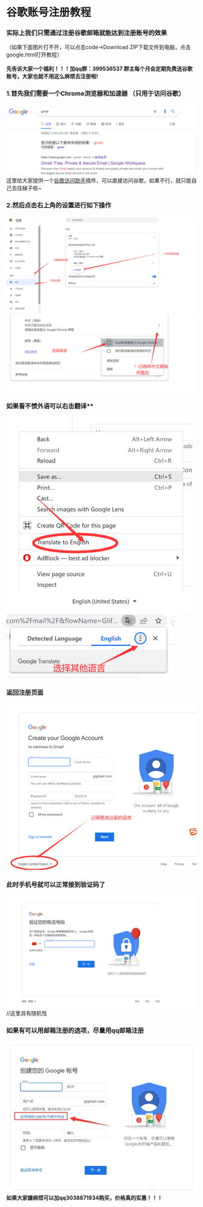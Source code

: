# 谷歌账号注册教程<br>

### 实际上我们只需通过注册谷歌邮箱就能达到注册账号的效果<br>
（如果下面图片打不开，可以点击code->Download ZIP下载文件到电脑，点击google.html打开教程）<br>
<br>
**先告诉大家一个福利！！！加qq群：399536537 群主每个月会定期免费送谷歌账号，大家也就不用这么麻烦去注册啦!**<br>
### 1.首先我们需要一个Chrome浏览器和加速器 （只用于访问谷歌）<br>
![图片名称](https://raw.githubusercontent.com/3038871934/google_register/main/img/0.png)  <br>
这里给大家提供一个[谷歌访问助手](https://github.com/3038871934/-GoogleHelper)插件，可以直接访问谷歌，如果不行，就只能自己去找梯子啦~ <br>
### 2.然后点击右上角的设置进行如下操作<br>
![图片名称](https://raw.githubusercontent.com/3038871934/google_register/main/img/1.png)  <br>
![图片名称](https://raw.githubusercontent.com/3038871934/google_register/main/img/2.png) <br>
### 如果看不惯外语可以右击翻译**<br>
![图片名称](https://raw.githubusercontent.com/3038871934/google_register/main/img/3.png) <br>
![图片名称](https://raw.githubusercontent.com/3038871934/google_register/main/img/4.png) <br>
### 返回注册页面<br>
![图片名称](https://raw.githubusercontent.com/3038871934/google_register/main/img/5.png) <br>
### 此时手机号就可以正常接到验证码了<br>
![图片名称](https://raw.githubusercontent.com/3038871934/google_register/main/img/6.png) <br>
//这里具有随机性<br>
### 如果有可以用邮箱注册的选项，尽量用qq邮箱注册<br>
![图片名称](https://raw.githubusercontent.com/3038871934/google_register/main/img/7.png) <br>
**如果大家嫌麻烦可以加qq3038871934购买，价格真的实惠！！！**<br>
